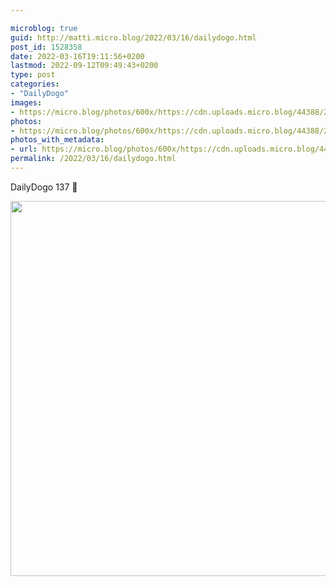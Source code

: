 ```yaml
---

microblog: true
guid: http://matti.micro.blog/2022/03/16/dailydogo.html
post_id: 1528358
date: 2022-03-16T19:11:56+0200
lastmod: 2022-09-12T09:49:43+0200
type: post
categories:
- "DailyDogo"
images:
- https://micro.blog/photos/600x/https://cdn.uploads.micro.blog/44388/2022/81c2cd0ba2.jpg
photos:
- https://micro.blog/photos/600x/https://cdn.uploads.micro.blog/44388/2022/81c2cd0ba2.jpg
photos_with_metadata:
- url: https://micro.blog/photos/600x/https://cdn.uploads.micro.blog/44388/2022/81c2cd0ba2.jpg
permalink: /2022/03/16/dailydogo.html
---
```

DailyDogo 137 🐶

<img src="https://micro.blog/photos/600x/https://blog.martin-haehnel.de/uploads/2022/81c2cd0ba2.jpg" width="600" height="600" alt="" />
